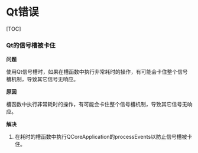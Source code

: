 # Qt错误

[TOC]



### Qt的信号槽被卡住

**问题**

使用Qt信号槽时，如果在槽函数中执行非常耗时的操作，有可能会卡住整个信号槽机制，导致其它信号无响应。

**原因**

槽函数中执行非常耗时的操作，有可能会卡住整个信号槽机制，导致其它信号无响应。

**解决**

1. 在耗时的槽函数中执行QCoreApplication的processEvents以防止信号槽被卡住。
